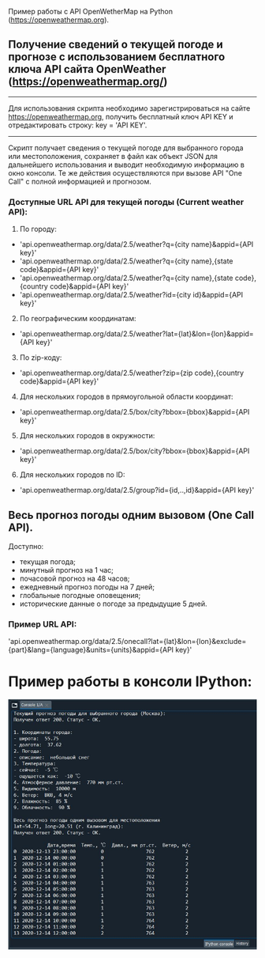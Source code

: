 ﻿Пример работы с API OpenWetherMap на Python (https://openweathermap.org). 
## Получение сведений о текущей погоде и прогнозе с использованием бесплатного ключа API сайта OpenWeather (https://openweathermap.org/)
***
Для использования скрипта необходимо зарегистрироваться на сайте https://openweathermap.org, получить бесплатный ключ API KEY и отредактировать строку: key = 'API KEY'.
***
Скрипт получает сведения о текущей погоде для выбранного города или местоположения, сохраняет в файл как объект JSON для дальнейшего использования и выводит необходимую информацию в окно консоли. Те же действия осуществляются при вызове API "One Call" с полной информацией и прогнозом. 
### Доступные URL API для текущей погоды (Current weather API):
1. По городу:
* 'api.openweathermap.org/data/2.5/weather?q={city name}&appid={API key}'
* 'api.openweathermap.org/data/2.5/weather?q={city name},{state code}&appid={API key}'
* 'api.openweathermap.org/data/2.5/weather?q={city name},{state code},{country code}&appid={API key}'
* 'api.openweathermap.org/data/2.5/weather?id={city id}&appid={API key}'
2. По географическим координатам:
* 'api.openweathermap.org/data/2.5/weather?lat={lat}&lon={lon}&appid={API key}'
3. По zip-коду:
* 'api.openweathermap.org/data/2.5/weather?zip={zip code},{country code}&appid={API key}'
4. Для нескольких городов в прямоугольной области координат:
* 'api.openweathermap.org/data/2.5/box/city?bbox={bbox}&appid={API key}'
5. Для нескольких городов в окружности:
* 'api.openweathermap.org/data/2.5/box/city?bbox={bbox}&appid={API key}'
6. Для нескольких городов по ID:
* 'api.openweathermap.org/data/2.5/group?id={id,..,id}&appid={API key}'

## Весь прогноз погоды одним вызовом (One Call API).
Доступно:
* текущая погода;
* минутный прогноз на 1 час;
* почасовой прогноз на 48 часов;
* ежедневный прогноз погоды на 7 дней;
* глобальные погодные оповещения;
* исторические данные о погоде за предыдущие 5 дней.

### Пример URL API:
'api.openweathermap.org/data/2.5/onecall?lat={lat}&lon={lon}&exclude={part}&lang={language}&units={units}&appid={API key}'

# Пример работы в консоли IPython:
![Пример работы](/jpg/openweather.png)
